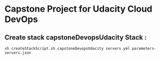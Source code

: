 # Capstone Project for Udacity Cloud DevOps
 
## Create stack capstoneDevopsUdacity Stack :
``` sh createStackScript.sh capstoneDevopsUdacity servers.yml parameters-servers.json ```
